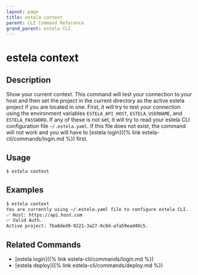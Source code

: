 ```yaml
---
layout: page
title: estela context
parent: CLI Command Reference
grand_parent: estela CLI
---
```


# estela context

## Description

Show your current context. This command will test your connection to your host and then set the project
in the current directory as the active estela project if you are located in one.
First, it will try to test your connection using the environment variables `ESTELA_API_HOST`,
`ESTELA_USERNAME`, and `ESTELA_PASSWORD`. If any of these is not set, it will try to read your estela CLI configuration file
`~/.estela.yaml`. If this file does not exist, the command will not work and you will have to
[estela login]({% link estela-cli/commands/login.md %}) first.

## Usage

```bash
$ estela context
```

## Examples

```bash
$ estela context
You are currently using ~/.estela.yaml file to configure estela CLI.
✅ Host: https://api.host.com
✅ Valid Auth.
Active project: 7ba8ded9-9221-3a27-9c8d-afa59ead40c5.
```

## Related Commands

- [estela login]({% link estela-cli/commands/login.md %})
- [estela deploy]({% link estela-cli/commands/deploy.md %})
